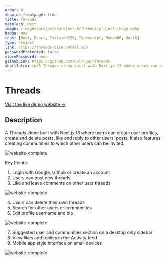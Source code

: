 ```yaml
---
order: 9
show_on_frontpage: true
title: Threads
mainTech: Next
image: /images/projects/project-9/threads-project-image.webp
badge: New
tags: [Next, React, TailwindCSS, Typescript, MongoDB, OAuth]
type: Project
link: https://threads-bice.vercel.app
passwordProtected: false
storePassword: none
githubLink: https://github.com/Gulrugar/Threads
shortIntro: <p>A Threads clone built with Next.js 13 where users can create user profiles, create and delete posts, like and reply to other users' posts. It also features creating communities to which other users can be invited.</p>
---
```


# Threads

[Visit the live demo website =>](https://threads-bice.vercel.app/ "Threads")

## Description

A Threads clone built with Next.js 13 where users can create user profiles, create and delete posts, like and reply to other users' posts. It also features creating communities to which other users can be invited.

![website-complete](https://github.com/Gulrugar/Threads/assets/105955316/d43c386c-fd7f-4e85-97df-022163f5da18)

Key Points:

1. Login with Google, Github or create an account
2. Users can post new threads
3. Like and leave comments on other user threads

![website-complete](https://github.com/Gulrugar/Threads/assets/105955316/6fbcb2ca-a499-44d3-96ff-be00a17ab0e3)

4. Users can delete their own threads
5. Search for other users or communities
6. Edit profile username and bio

![website-complete](https://github.com/Gulrugar/Threads/assets/105955316/c7084aa4-7fef-4a5a-bc7f-1004624ee8fa)

7. Suggested user and communities section on a desktop only sidebar
8. View likes and replies in the Activity feed
9. Mobile app style interface on small devices

![website-complete](https://github.com/Gulrugar/Threads/assets/105955316/7d851728-25e4-47ae-b071-12b47574fc9b)
